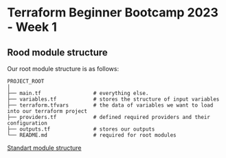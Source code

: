 # Terraform Beginner Bootcamp 2023 - Week 1

## Rood module structure
Our root module structure is as follows:

```
PROJECT_ROOT
│
├── main.tf                 # everything else.
├── variables.tf            # stores the structure of input variables
├── terraform.tfvars        # the data of variables we want to load into our terraform project
├── providers.tf            # defined required providers and their configuration
├── outputs.tf              # stores our outputs
└── README.md               # required for root modules
```

[Standart module structure](https://developer.hashicorp.com/terraform/language/modules/develop/structure)
